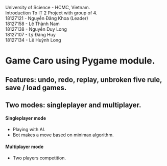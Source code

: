 University of Science - HCMC, Vietnam.  
Introduction To IT 2 Project with group of 4.  
18127121 - Nguyễn Đăng Khoa (Leader)  
18127158	- Lê Thành Nam  
18127138	- Nguyễn Duy Long	  
18127107	- Lý Đăng Huy  
18127134	- Lê Huỳnh Long  

# Game Caro using Pygame module.
## Features: undo, redo, replay, unbroken five rule, save / load games.
## Two modes: singleplayer and multiplayer.
#### Singleplayer mode
+ Playing with AI.    
+ Bot makes a move based on minimax algorithm.  

#### Multiplayer mode
+ Two players competition.  
